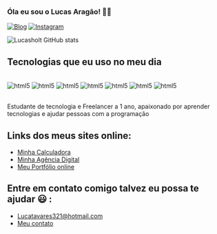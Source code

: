 

### Óla eu sou o Lucas Aragão! 👋🏻

[![Blog](https://img.shields.io/website-up-down-green-red/http/monip.org.svg)](https://meuportifolio-96499c.netlify.app/)
[![Instagram](https://img.shields.io/badge/Instagram-E4405F?style=for-the-badge&logo=instagram&logoColor=white)](https://www.instagram.com/lucas_aragaotm/)

![Lucasholt GitHub stats](https://github-readme-stats.vercel.app/api?username=Lucasholt124&show_icons=true&bg_color=00000000)

## Tecnologias que eu uso no meu dia

<div style="display: inline_block"><br/> 
    <img aling="center" alt="html5" src="https://img.shields.io/badge/HTML5-E34F26?style=for-the-badge&logo=html5&logoColor=white" />
     <img aling="center" alt="html5" src="https://img.shields.io/badge/Python-3776AB?style=for-the-badge&logo=python&logoColor=white" />
      <img aling="center" alt="html5" src="https://img.shields.io/badge/CSS3-1572B6?style=for-the-badge&logo=css3&logoColor=white" />
       <img aling="center" alt="html5" src="https://img.shields.io/badge/JavaScript-F7DF1E?style=for-the-badge&logo=javascript&logoColor=black" />
        <img aling="center" alt="html5" src="https://img.shields.io/badge/Node.js-43853D?style=for-the-badge&logo=node.js&logoColor=white" />
          <img aling="center" alt="html5" src="https://img.shields.io/badge/MySQL-00000F?style=for-the-badge&logo=mysql&logoColor=white" />
           <img aling="center" alt="html5" src="https://img.shields.io/badge/React-20232A?style=for-the-badge&logo=react&logoColor=61DAFB" />
</div><br/>

Estudante de tecnologia e Freelancer a 1 ano, apaixonado por aprender tecnologias e ajudar pessoas com a programação

## Links dos meus sites online:
- [Minha Calculadora](https://calculadora-587dac.netlify.app/)
- [Minha Agência Digital](https://minhaagencia-cffaa8.netlify.app/)
- [Meu Portfólio online](https://meuportifolio-96499c.netlify.app/)

## Entre em contato comigo talvez eu possa te ajudar 😃 :
-  Lucatavares321@hotmail.com
-  [Meu contato](https://api.whatsapp.com/send?phone=5579999383543&text=Ol%C3%A1%20peguei%20seu%20contado%20no%20site)
